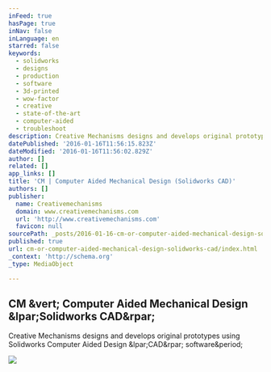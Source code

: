 ```yaml
---
inFeed: true
hasPage: true
inNav: false
inLanguage: en
starred: false
keywords:
  - solidworks
  - designs
  - production
  - software
  - 3d-printed
  - wow-factor
  - creative
  - state-of-the-art
  - computer-aided
  - troubleshoot
description: Creative Mechanisms designs and develops original prototypes using Solidworks Computer Aided Design (CAD) software.
datePublished: '2016-01-16T11:56:15.823Z'
dateModified: '2016-01-16T11:56:02.829Z'
author: []
related: []
app_links: []
title: 'CM | Computer Aided Mechanical Design (Solidworks CAD)'
authors: []
publisher:
  name: Creativemechanisms
  domain: www.creativemechanisms.com
  url: 'http://www.creativemechanisms.com'
  favicon: null
sourcePath: _posts/2016-01-16-cm-or-computer-aided-mechanical-design-solidworks-cad.md
published: true
url: cm-or-computer-aided-mechanical-design-solidworks-cad/index.html
_context: 'http://schema.org'
_type: MediaObject

---
```

<article style=""><h1>CM &amp;vert; Computer Aided Mechanical Design &amp;lpar;Solidworks CAD&amp;rpar;</h1><p>Creative Mechanisms designs and develops original prototypes using Solidworks Computer Aided Design &amp;lpar;CAD&amp;rpar; software&amp;period;</p><img src="http://cdn2.hubspot.net/hubfs/187731/Creatrix_Assets/Images/SS7-1.png?t=1452895530287" /></article>